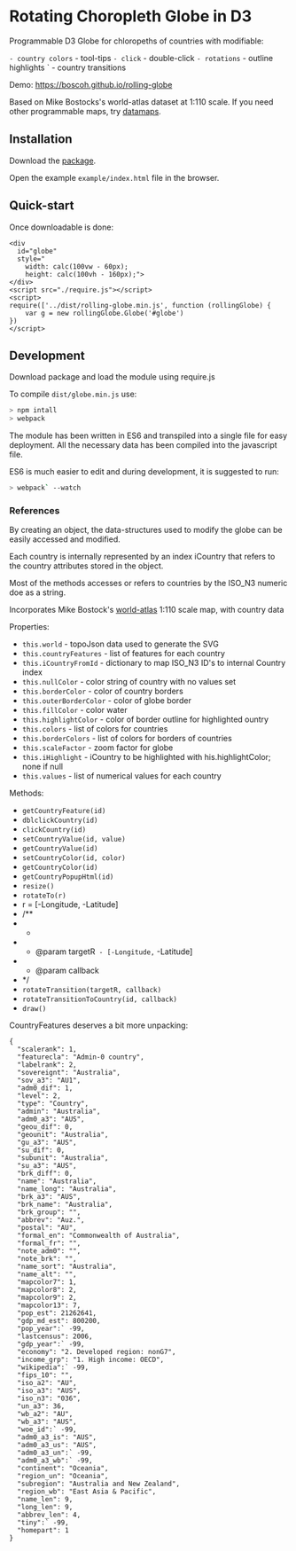 

# Rotating Choropleth Globe in D3

Programmable D3 Globe for chloropeths of countries with modifiable:

 ` - country colors
 ` - tool-tips
 ` - click
 ` - double-click
 ` - rotations
 ` - outline highlights
 ` - country transitions

Demo: <https://boscoh.github.io/rolling-globe>

Based on Mike Bostocks's world-atlas dataset at 1:110 scale. If you need other programmable maps, try [datamaps](https://github.com/markmarkoh/datamaps/blob/master/README.md#getting-started).

## Installation

Download the [package](https://github.com/boscoh/rolling-globe/archive/master.zip).

Open the example `example/index.html` file in the browser.

## Quick-start

Once downloadable is done:

```
<div 
  id="globe"
  style="
    width: calc(100vw - 60px);
    height: calc(100vh - 160px);">
</div>
<script src="./require.js"></script>
<script>
require(['../dist/rolling-globe.min.js', function (rollingGlobe) {
    var g = new rollingGlobe.Globe('#globe')
})
</script>
```

## Development

Download package and load the module using require.js

To compile `dist/globe.min.js` use:

```bash
> npm intall
> webpack
```

The module has been written in ES6 and transpiled into a single file for easy deployment. All the necessary data has been compiled into the javascript file.

ES6 is much easier to edit and during development, it is suggested to run:

```bash
> webpack` --watch
```

### References

By creating an object, the data-structures used to modify the globe can be easily accessed and modified.

Each country is internally represented by an index iCountry that refers to the country attributes stored in the object.

Most of the methods accesses or refers to countries by the ISO_N3 numeric doe as a string.

Incorporates Mike Bostock's [world-atlas](https://github.com/topojson/world-atlas) 1:110 scale map, with country data

Properties:

 - `this.world` - topoJson data used to generate the SVG
 - `this.countryFeatures` - list of features for each country
 - `this.iCountryFromId` - dictionary to map ISO_N3 ID's to internal Country index
 - `this.nullColor` - color string of country with no values set
 - `this.borderColor` - color of country borders
 - `this.outerBorderColor` - color of globe border
 - `this.fillColor` - color water
 - `this.highlightColor` - color of border outline for highlighted ountry
 - `this.colors` - list of colors for countries
 - `this.borderColors` - list of colors for borders of countries
 - `this.scaleFactor` - zoom factor for globe
 - `this.iHighlight` - iCountry to be highlighted with his.highlightColor; none if null
 - `this.values` - list of numerical values for each country

Methods:

 -  `getCountryFeature(id)`
 -  `dblclickCountry(id)`
 -  `clickCountry(id)`
 -  `setCountryValue(id, value)`
 -  `getCountryValue(id)`
 -  `setCountryColor(id, color)`
 -  `getCountryColor(id)`
 -  `getCountryPopupHtml(id)`
 -  `resize()`
 -  `rotateTo(r)`
 -   r = [-Longitude, -Latitude]
 -  /**
 -   *
 -   * @param targetR` - [-Longitude,` -Latitude]
 -   * @param callback
 -   */
 -  `rotateTransition(targetR, callback)`
 -  `rotateTransitionToCountry(id, callback)`
 -  `draw()`

CountryFeatures deserves a bit more unpacking:

```
{
  "scalerank": 1,
  "featurecla": "Admin-0 country",
  "labelrank": 2,
  "sovereignt": "Australia",
  "sov_a3": "AU1",
  "adm0_dif": 1,
  "level": 2,
  "type": "Country",
  "admin": "Australia",
  "adm0_a3": "AUS",
  "geou_dif": 0,
  "geounit": "Australia",
  "gu_a3": "AUS",
  "su_dif": 0,
  "subunit": "Australia",
  "su_a3": "AUS",
  "brk_diff": 0,
  "name": "Australia",
  "name_long": "Australia",
  "brk_a3": "AUS",
  "brk_name": "Australia",
  "brk_group": "",
  "abbrev": "Auz.",
  "postal": "AU",
  "formal_en": "Commonwealth of Australia",
  "formal_fr": "",
  "note_adm0": "",
  "note_brk": "",
  "name_sort": "Australia",
  "name_alt": "",
  "mapcolor7": 1,
  "mapcolor8": 2,
  "mapcolor9": 2,
  "mapcolor13": 7,
  "pop_est": 21262641,
  "gdp_md_est": 800200,
  "pop_year":` -99,
  "lastcensus": 2006,
  "gdp_year":` -99,
  "economy": "2. Developed region: nonG7",
  "income_grp": "1. High income: OECD",
  "wikipedia":` -99,
  "fips_10": "",
  "iso_a2": "AU",
  "iso_a3": "AUS",
  "iso_n3": "036",
  "un_a3": 36,
  "wb_a2": "AU",
  "wb_a3": "AUS",
  "woe_id":` -99,
  "adm0_a3_is": "AUS",
  "adm0_a3_us": "AUS",
  "adm0_a3_un":` -99,
  "adm0_a3_wb":` -99,
  "continent": "Oceania",
  "region_un": "Oceania",
  "subregion": "Australia and New Zealand",
  "region_wb": "East Asia & Pacific",
  "name_len": 9,
  "long_len": 9,
  "abbrev_len": 4,
  "tiny":` -99,
  "homepart": 1
}
```





